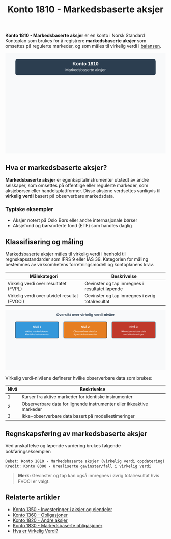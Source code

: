 ﻿---
title: "Konto 1810 - Markedsbaserte aksjer"
seoTitle: "1810-markedsbaserte-aksjer"
description: '**Konto 1810 - Markedsbaserte aksjer** er en konto i Norsk Standard Kontoplan som brukes for å registrere **markedsbaserte aksjer** som omsettes på regulerte ...'
---

**Konto 1810 - Markedsbaserte aksjer** er en konto i Norsk Standard Kontoplan som brukes for å registrere **markedsbaserte aksjer** som omsettes på regulerte markeder, og som måles til virkelig verdi i [balansen](/blogs/regnskap/hva-er-balanseregnskap "Hva er Balanseregnskap?").

![Illustrasjon av konto 1810 markedsbaserte aksjer](1810-markedsbaserte-aksjer-image.svg)

## Hva er markedsbaserte aksjer?

**Markedsbaserte aksjer** er egenkapitalinstrumenter utstedt av andre selskaper, som omsettes på offentlige eller regulerte markeder, som aksjebørser eller handelsplattformer. Disse aksjene verdsettes vanligvis til **virkelig verdi** basert på observerbare markedsdata.

### Typiske eksempler

* Aksjer notert på Oslo Børs eller andre internasjonale børser
* Aksjefond og børsnoterte fond (ETF) som handles daglig

## Klassifisering og måling

Markedsbaserte aksjer måles til virkelig verdi i henhold til regnskapsstandarder som IFRS 9 eller IAS 39. Kategorien for måling bestemmes av virksomhetens forretningsmodell og kontoplanens krav.

| Målekategori                                     | Beskrivelse                                                    |
|--------------------------------------------------|----------------------------------------------------------------|
| Virkelig verdi over resultatet (FVPL)            | Gevinster og tap innregnes i resultatet løpende               |
| Virkelig verdi over utvidet resultat (FVOCI)     | Gevinster og tap innregnes i øvrig totalresultat              |

![Oversikt over virkelig verdi-nivåer](nivaer-virkelig-verdi.svg)

Virkelig verdi-nivåene definerer hvilke observerbare data som brukes:

| Nivå | Beskrivelse                                                       |
|------|-------------------------------------------------------------------|
| 1    | Kurser fra aktive markeder for identiske instrumenter            |
| 2    | Observerbare data for lignende instrumenter eller ikkeaktive markeder |
| 3    | Ikke-observerbare data basert på modellestimeringer                |

## Regnskapsføring av markedsbaserte aksjer

Ved anskaffelse og løpende vurdering brukes følgende bokføringseksempler:

```plaintext
Debet: Konto 1810 - Markedsbaserte aksjer (virkelig verdi oppdatering)
Kredit: Konto 8300 - Urealiserte gevinster/fall i virkelig verdi
```

> **Merk:** Gevinster og tap kan også innregnes i øvrig totalresultat hvis FVOCI er valgt.

## Relaterte artikler

* [Konto 1350 - Investeringer i aksjer og eiendeler](/blogs/kontoplan/1350-investeringer-i-aksjer-og-eiendeler "Konto 1350 - Investeringer i aksjer og eiendeler")
* [Konto 1360 - Obligasjoner](/blogs/kontoplan/1360-obligasjoner "Konto 1360 - Obligasjoner")
* [Konto 1820 - Andre aksjer](/blogs/kontoplan/1820-andre-aksjer "Konto 1820 - Andre aksjer")
* [Konto 1830 - Markedsbaserte obligasjoner](/blogs/kontoplan/1830-markedsbaserte-obligasjoner "Konto 1830 - Markedsbaserte obligasjoner")
* [Hva er Virkelig Verdi?](/blogs/regnskap/hva-er-virkelig-verdi "Hva er Virkelig Verdi? Verdsettelse og Regnskapsføring")






